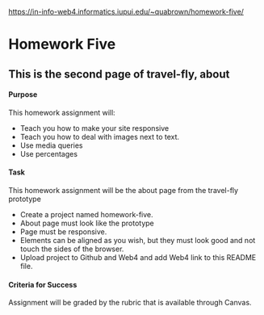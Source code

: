 https://in-info-web4.informatics.iupui.edu/~quabrown/homework-five/
# Homework Five
## This is the second page of travel-fly, about
#### Purpose 
This homework assignment will:
- Teach you how to make your site responsive
- Teach you how to deal with images next to text. 
- Use media queries
- Use percentages
 
#### Task 
This homework assignment will be the about page from the travel-fly prototype
- Create a project named homework-five.
- About page must look like the prototype
- Page must be responsive. 
- Elements can be aligned as you wish, but they must look good and not touch the sides of the browser.
- Upload  project to Github and Web4 and add Web4 link to this README file. 
 

#### Criteria for Success 
Assignment will be graded by the rubric that is available through Canvas. 
